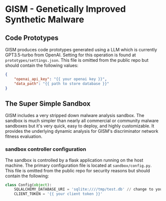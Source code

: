 # GISM - Genetically Improved Synthetic Malware

## Code Prototypes
GISM produces code prototypes generated using a LLM which is currently GPT3.5-turbo from OpenAI. Setting for this operation is found at `prototypes/settings.json`. This file is omitted from the public repo but should contain the following values:
``` json
{
    "openai_api_key": "{{ your openai key }}",
    "data_path": "{{ path to store database }}"
}
```


## The Super Simple Sandbox

GISM includes a very stripped down malware analysis sandbox. The sandbox is much simpler than nearly all commercial or community malware sandboxes but it's very quick, easy to deploy, and highly customizable. It provides the underlying dynamic analysis for GISM's discriminator network fitness evaluation.

### sandbox controller configuration

The sandbox is controlled by a flask application running on the host machine. The primary configuration file is located at `sandbox/config.py`. This file is omitted from the public repo for security reasons but should contain the following:

``` python
class Config(object):
    SQLALCHEMY_DATABASE_URI = 'sqlite:////tmp/test.db' // change to your database
    CLIENT_TOKEN = '{{ your client token }}'
```
